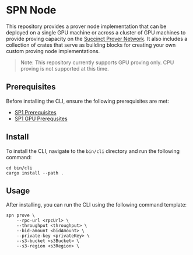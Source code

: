# SPN Node
This repository provides a prover node implementation that can be deployed on a single GPU machine 
or across a cluster of GPU machines to provide proving capacity on the [Succinct Prover Network](https://docs.succinct.xyz/docs/network/introduction). It 
also includes a collection of crates that serve as building blocks for creating your own custom 
proving node implementations.

> Note: This repository currently supports GPU proving only. CPU proving is not supported at this time.

## Prerequisites

Before installing the CLI, ensure the following prerequisites are met:

- [SP1 Prerequisites](https://docs.succinct.xyz/docs/sp1/getting-started/install)
- [SP1 GPU Prerequsites](https://docs.succinct.xyz/docs/sp1/generating-proofs/hardware-acceleration)

## Install

To install the CLI, navigate to the `bin/cli` directory and run the following command:

```
cd bin/cli
cargo install --path .
```

## Usage

After installing, you can run the CLI using the following command template:

```
spn prove \
    --rpc-url <rpcUrl> \
    --throughput <throughput> \
    --bid-amount <bidAmount> \
    --private-key <privateKey> \
    --s3-bucket <s3Bucket> \
    --s3-region <s3Region> \
```